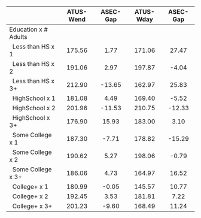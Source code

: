 
|                      |    ATUS-Wend |     ASEC-Gap |    ATUS-Wday |     ASEC-Gap |
| -------------------- | :----------: | :----------: | :----------: | :----------: |
| Education x # Adults |              |              |              |              |
| &nbsp;&nbsp;Less than HS x 1 |       175.56 |         1.77 |       171.06 |        27.47 |
| &nbsp;&nbsp;Less than HS x 2 |       191.06 |         2.97 |       197.87 |        -4.04 |
| &nbsp;&nbsp;Less than HS x 3+ |       212.90 |       -13.65 |       162.97 |        25.83 |
| &nbsp;&nbsp;HighSchool x 1 |       181.08 |         4.49 |       169.40 |        -5.52 |
| &nbsp;&nbsp;HighSchool x 2 |       201.96 |       -11.53 |       210.75 |       -12.33 |
| &nbsp;&nbsp;HighSchool x 3+ |       176.90 |        15.93 |       183.00 |         3.10 |
| &nbsp;&nbsp;Some College x 1 |       187.30 |        -7.71 |       178.82 |       -15.29 |
| &nbsp;&nbsp;Some College x 2 |       190.62 |         5.27 |       198.06 |        -0.79 |
| &nbsp;&nbsp;Some College x 3+ |       186.06 |         4.73 |       164.97 |        16.52 |
| &nbsp;&nbsp;College+ x 1 |       180.99 |        -0.05 |       145.57 |        10.77 |
| &nbsp;&nbsp;College+ x 2 |       192.45 |         3.53 |       181.81 |         7.22 |
| &nbsp;&nbsp;College+ x 3+ |       201.23 |        -9.60 |       168.49 |        11.24 |

